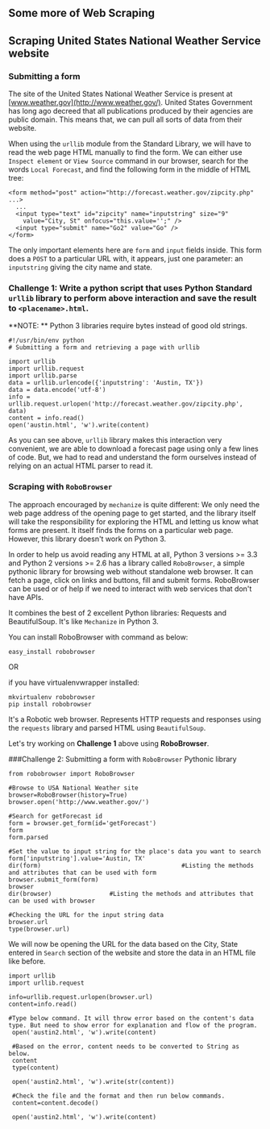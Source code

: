 ## Some more of Web Scraping

## Scraping United States National Weather Service website

### Submitting a form

The site of the United States National Weather Service is present at [www.weather.gov](http://www.weather.gov/).
United States Government has long ago decreed that all publications produced by their agencies are public domain. This means that, we can pull all sorts of data from their website. 

When using the `urllib` module from the Standard Library, we will have to read the web page HTML manually to find the form.  We can either use `Inspect element` or `View Source` command in our browser, search for 
the words `Local Forecast`, and find the following form in the middle of HTML tree:

~~~{.python}
<form method="post" action="http://forecast.weather.gov/zipcity.php" ...>
  ...
  <input type="text" id="zipcity" name="inputstring" size="9"
    value="City, St" onfocus="this.value='';" />
  <input type="submit" name="Go2" value="Go" />
</form>
~~~

The only important elements here are `form` and `input` fields inside. 
This form does a `POST` to a particular URL with, it appears, just one parameter: an  `inputstring` giving the city name and state. 

### Challenge 1: Write a python script that uses Python Standard `urllib` library to perform above interaction  and save the result to `<placename>.html`.

**NOTE: ** Python 3 libraries require bytes instead of good old strings.

~~~{.python}
#!/usr/bin/env python
# Submitting a form and retrieving a page with urllib

import urllib
import urllib.request
import urllib.parse
data = urllib.urlencode({'inputstring': 'Austin, TX'})
data = data.encode('utf-8') 
info = urllib.request.urlopen('http://forecast.weather.gov/zipcity.php', data)
content = info.read()
open('austin.html', 'w').write(content)
~~~

As you can see above, `urllib` library makes this interaction very convenient, we are able to download a forecast page using only a few lines of code. But, we had to read and understand the form ourselves instead of relying on an 
actual HTML parser to read it. 

### Scraping with `RoboBrowser`

The approach encouraged by `mechanize` is quite different: We only need the web page address of the opening page to get started, and the library itself will take the responsibility for exploring the HTML and letting us know what forms are present. It itself finds the forms on a particular web page. However, this library doesn't work on Python 3. 

In order to help us avoid reading any HTML at all, Python 3 versions >= 3.3 and Python 2 versions >= 2.6 has a library called `RoboBrowser`, a simple pythonic library for browsing web without standalone web browser. It can fetch a page, click on links and buttons, fill and submit forms. RoboBrowser can be used or of help if we need to interact with web services that don't have APIs. 

It combines the best of 2 excellent Python libraries: Requests and BeautifulSoup. It's like `Mechanize` in Python 3.

You can install RoboBrowser with command as below:

~~~{.python}
easy_install robobrowser
~~~

OR

if you have virtualenvwrapper installed:

~~~{.python}
mkvirtualenv robobrowser
pip install robobrowser
~~~

It's a Robotic web browser. Represents HTTP requests and responses using the `requests` library and parsed HTML using `BeautifulSoup`. 

Let's try working on **Challenge 1** above using **RoboBrowser**.

###Challenge 2: Submitting a form with `RoboBrowser` Pythonic library

~~~{.python}
from robobrowser import RoboBrowser

#Browse to USA National Weather site
browser=RoboBrowser(history=True)
browser.open('http://www.weather.gov/')

#Search for getForecast id
form = browser.get_form(id='getForecast')
form 
form.parsed

#Set the value to input string for the place's data you want to search
form['inputstring'].value='Austin, TX'
dir(form)                                       #Listing the methods and attributes that can be used with form
browser.submit_form(form)
browser
dir(browser)   				#Listing the methods and attributes that can be used with browser

#Checking the URL for the input string data
browser.url
type(browser.url)
~~~

We will now be opening the URL for the data based on the City, State entered in `Search` section of the website and store the data in an HTML file like before.

~~~{.python}
import urllib
import urllib.request

info=urllib.request.urlopen(browser.url)
content=info.read()

#Type below command. It will throw error based on the content's data type. But need to show error for explanation and flow of the program.
 open('austin2.html', 'w').write(content)
 
 #Based on the error, content needs to be converted to String as below. 
 content
 type(content)
 
 open('austin2.html', 'w').write(str(content))
 
 #Check the file and the format and then run below commands.
 content=content.decode()
 
 open('austin2.html', 'w').write(content)
~~~ 



